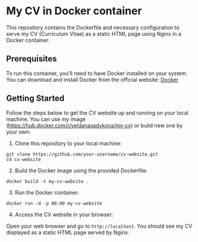 # My CV in Docker container

This repository contains the Dockerfile and necessary configuration to serve my CV (Curriculum Vitae) as a static HTML page using Nginx in a Docker container.

## Prerequisites

To run this container, you'll need to have Docker installed on your system. You can download and install Docker from the official website: [Docker](https://www.docker.com/get-started)

## Getting Started

Follow the steps below to get the CV website up and running on your local machine.
You can use my image (https://hub.docker.com/r/yeldanasadykova/my-cv) or build new one by your own:

1. Clone this repository to your local machine:

```
git clone https://github.com/your-username/cv-website.git
cd cv-website
```

2. Build the Docker image using the provided Dockerfile:

```
docker build -t my-cv-website .
```

3. Run the Docker container:

```
docker run -d -p 80:80 my-cv-website
```

4. Access the CV website in your browser:

Open your web browser and go to `http://localhost`. You should see my CV displayed as a static HTML page served by Nginx.
